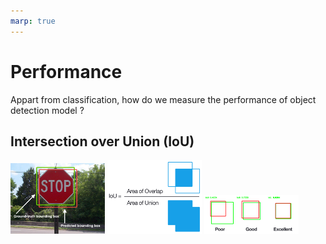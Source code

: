 ```yaml
---
marp: true
---
```


# Performance

Appart from classification, how do we measure the performance of object detection model ?

## Intersection over Union (IoU)

<img width="30%" src="assets/images/ioubox.jpg">
<img width="30%" src="assets/images/iou_equation.png">
<img width="30%" src="assets/images/iou_examples.png">